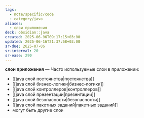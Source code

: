 ```yaml
---
tags:
  - note/specific/code
  - category/java
aliases:
  - слои приложения
deck: obsidian::java
created: 2025-06-06T09:17:15+03:00
updated: 2025-06-16T21:37:58+03:00
sr-due: 2025-07-06
sr-interval: 20
sr-ease: 290
---
```


**слои приложения**
—
Часто используемые слои в приложении:
- [[java слой постоянства|постоянства]]
- [[java слой бизнес-логики|бизнес-логики]]
- [[java слой контроллеров|контроллеров]]
- [[java слой презентации|презентации]]
- [[java слой безопасности|безопасности]]
- [[java слой пакетных заданий|пакетных заданий]]
- могут быть другие слои
